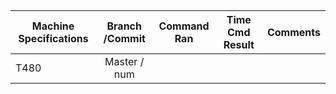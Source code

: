 ##

| Machine Specifications | Branch /Commit | Command Ran | Time Cmd Result | Comments |
| ---------------------- |:--------------:|:-----------:|:---------------:| --------:|
| T480                   | Master / num   |             |                 |          | 

